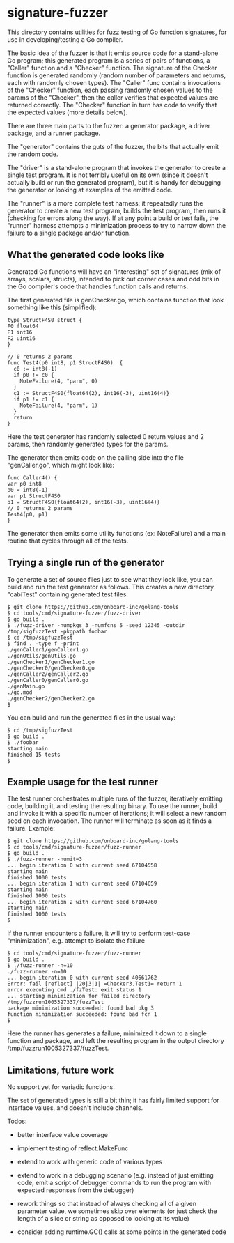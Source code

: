 # signature-fuzzer

This directory contains utilities for fuzz testing of Go function signatures, for use in developing/testing a Go compiler.

The basic idea of the fuzzer is that it emits source code for a stand-alone Go program; this generated program is a series of pairs of functions, a "Caller" function and a "Checker" function. The signature of the Checker function is generated randomly (random number of parameters and returns, each with randomly chosen types). The "Caller" func contains invocations of the "Checker" function, each passing randomly chosen values to the params of the "Checker", then the caller verifies that expected values are returned correctly. The "Checker" function in turn has code to verify that the expected values (more details below).

There are three main parts to the fuzzer: a generator package, a driver package, and a runner package.

The "generator" contains the guts of the fuzzer, the bits that actually emit the random code.

The "driver" is a stand-alone program that invokes the generator to create a single test program. It is not terribly useful on its own (since it doesn't actually build or run the generated program), but it is handy for debugging the generator or looking at examples of the emitted code.

The "runner" is a more complete test harness; it repeatedly runs the generator to create a new test program, builds the test program, then runs it (checking for errors along the way). If at any point a build or test fails, the "runner" harness attempts a minimization process to try to narrow down the failure to a single package and/or function.

## What the generated code looks like

Generated Go functions will have an "interesting" set of signatures (mix of
arrays, scalars, structs), intended to pick out corner cases and odd bits in the
Go compiler's code that handles function calls and returns.

The first generated file is genChecker.go, which contains function that look something
like this (simplified):

```
type StructF4S0 struct {
F0 float64
F1 int16
F2 uint16
}

// 0 returns 2 params
func Test4(p0 int8, p1 StructF4S0)  {
  c0 := int8(-1)
  if p0 != c0 {
    NoteFailure(4, "parm", 0)
  }
  c1 := StructF4S0{float64(2), int16(-3), uint16(4)}
  if p1 != c1 {
    NoteFailure(4, "parm", 1)
  }
  return
}
```

Here the test generator has randomly selected 0 return values and 2 params, then randomly generated types for the params.

The generator then emits code on the calling side into the file "genCaller.go", which might look like:

```
func Caller4() {
var p0 int8
p0 = int8(-1)
var p1 StructF4S0
p1 = StructF4S0{float64(2), int16(-3), uint16(4)}
// 0 returns 2 params
Test4(p0, p1)
}
```

The generator then emits some utility functions (ex: NoteFailure) and a main routine that cycles through all of the tests.

## Trying a single run of the generator

To generate a set of source files just to see what they look like, you can build and run the test generator as follows. This creates a new directory "cabiTest" containing generated test files:

```
$ git clone https://github.com/onboard-inc/golang-tools
$ cd tools/cmd/signature-fuzzer/fuzz-driver
$ go build .
$ ./fuzz-driver -numpkgs 3 -numfcns 5 -seed 12345 -outdir /tmp/sigfuzzTest -pkgpath foobar
$ cd /tmp/sigfuzzTest
$ find . -type f -print
./genCaller1/genCaller1.go
./genUtils/genUtils.go
./genChecker1/genChecker1.go
./genChecker0/genChecker0.go
./genCaller2/genCaller2.go
./genCaller0/genCaller0.go
./genMain.go
./go.mod
./genChecker2/genChecker2.go
$
```

You can build and run the generated files in the usual way:

```
$ cd /tmp/sigfuzzTest
$ go build .
$ ./foobar
starting main
finished 15 tests
$

```

## Example usage for the test runner

The test runner orchestrates multiple runs of the fuzzer, iteratively emitting code, building it, and testing the resulting binary. To use the runner, build and invoke it with a specific number of iterations; it will select a new random seed on each invocation. The runner will terminate as soon as it finds a failure. Example:

```
$ git clone https://github.com/onboard-inc/golang-tools
$ cd tools/cmd/signature-fuzzer/fuzz-runner
$ go build .
$ ./fuzz-runner -numit=3
... begin iteration 0 with current seed 67104558
starting main
finished 1000 tests
... begin iteration 1 with current seed 67104659
starting main
finished 1000 tests
... begin iteration 2 with current seed 67104760
starting main
finished 1000 tests
$
```

If the runner encounters a failure, it will try to perform test-case "minimization", e.g. attempt to isolate the failure

```
$ cd tools/cmd/signature-fuzzer/fuzz-runner
$ go build .
$ ./fuzz-runner -n=10
./fuzz-runner -n=10
... begin iteration 0 with current seed 40661762
Error: fail [reflect] |20|3|1| =Checker3.Test1= return 1
error executing cmd ./fzTest: exit status 1
... starting minimization for failed directory /tmp/fuzzrun1005327337/fuzzTest
package minimization succeeded: found bad pkg 3
function minimization succeeded: found bad fcn 1
$
```

Here the runner has generates a failure, minimized it down to a single function and package, and left the resulting program in the output directory /tmp/fuzzrun1005327337/fuzzTest.

## Limitations, future work

No support yet for variadic functions.

The set of generated types is still a bit thin; it has fairly limited support for interface values, and doesn't include channels.

Todos:

- better interface value coverage

- implement testing of reflect.MakeFunc

- extend to work with generic code of various types

- extend to work in a debugging scenario (e.g. instead of just emitting code,
  emit a script of debugger commands to run the program with expected
  responses from the debugger)

- rework things so that instead of always checking all of a given parameter
  value, we sometimes skip over elements (or just check the length of a slice
  or string as opposed to looking at its value)

- consider adding runtime.GC() calls at some points in the generated code

